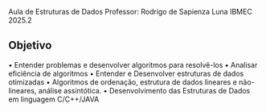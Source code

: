 Aula de Estruturas de Dados
Professor: Rodrigo de Sapienza Luna
IBMEC 2025.2



## Objetivo

• Entender problemas e desenvolver algoritmos para resolvê-los
• Analisar eficiência de algoritmos
• Entender e Desenvolver estruturas de dados otimizadas
• Algoritmos de ordenação, estrutura de dados lineares e não-lineares, análise
assintótica.
• Desenvolvimento das Estruturas de Dados em linguagem C/C++/JAVA
